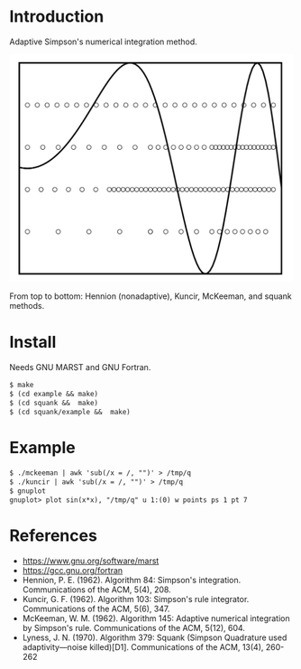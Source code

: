 <h1>Introduction</h1>

Adaptive Simpson's numerical integration method.

<p align="center"><img src="img/all.svg"/></p>
From top to bottom: Hennion (nonadaptive), Kuncir, McKeeman, and squank methods.

<h1>Install</h1>

Needs GNU MARST and GNU Fortran.

    $ make
    $ (cd example && make)
    $ (cd squank &&  make)
    $ (cd squank/example &&  make)

<h1>Example</h1>

    $ ./mckeeman | awk 'sub(/x = /, "")' > /tmp/q
    $ ./kuncir | awk 'sub(/x = /, "")' > /tmp/q
    $ gnuplot
    gnuplot> plot sin(x*x), "/tmp/q" u 1:(0) w points ps 1 pt 7

<h1>References</h1>

- https://www.gnu.org/software/marst
- https://gcc.gnu.org/fortran
- Hennion, P. E. (1962). Algorithm 84: Simpson's
  integration. Communications of the ACM, 5(4), 208.
- Kuncir, G. F. (1962). Algorithm 103: Simpson's rule
  integrator. Communications of the ACM, 5(6), 347.
- McKeeman, W. M. (1962). Algorithm 145: Adaptive numerical
  integration by Simpson's rule. Communications of the ACM, 5(12),
  604.
- Lyness, J. N. (1970). Algorithm 379: Squank (Simpson Quadrature used
  adaptivity—noise killed)[D1]. Communications of the ACM, 13(4),
  260-262
